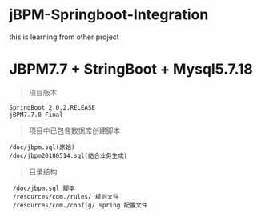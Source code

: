 # jBPM-Springboot-Integration
this is learning from other project 



# JBPM7.7 + StringBoot + Mysql5.7.18


> 项目版本

    SpringBoot 2.0.2.RELEASE
    jBPM7.7.0 Final 
    
> 项目中已包含数据库创建脚本 

    /doc/jbpm.sql(原始) 
    /doc/jbpm20180514.sql(结合业务生成)
    
> 目录结构
    
     /doc/jbpm.sql 脚本
     /resources/com./rules/ 规则文件
     /resources/com./config/ spring 配置文件
     
    
    


